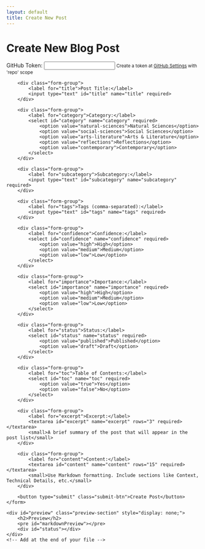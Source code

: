 ```yaml
---
layout: default
title: Create New Post
---
```


<div class="create-post-container">
    <h1>Create New Blog Post</h1>
    <form id="blogPostForm" class="post-form">
        <div class="form-group">
            <label for="githubToken">GitHub Token:</label>
            <input type="password" id="githubToken" name="githubToken" required>
            <small>Create a token at <a href="https://github.com/settings/tokens" target="_blank">GitHub Settings</a> with 'repo' scope</small>
        </div>

        <div class="form-group">
            <label for="title">Post Title:</label>
            <input type="text" id="title" name="title" required>
        </div>

        <div class="form-group">
            <label for="category">Category:</label>
            <select id="category" name="category" required>
                <option value="natural-sciences">Natural Sciences</option>
                <option value="social-sciences">Social Sciences</option>
                <option value="arts-literature">Arts & Literature</option>
                <option value="reflections">Reflections</option>
                <option value="contemporary">Contemporary</option>
            </select>
        </div>

        <div class="form-group">
            <label for="subcategory">Subcategory:</label>
            <input type="text" id="subcategory" name="subcategory" required>
        </div>

        <div class="form-group">
            <label for="tags">Tags (comma-separated):</label>
            <input type="text" id="tags" name="tags" required>
        </div>

        <div class="form-group">
            <label for="confidence">Confidence:</label>
            <select id="confidence" name="confidence" required>
                <option value="high">High</option>
                <option value="medium">Medium</option>
                <option value="low">Low</option>
            </select>
        </div>

        <div class="form-group">
            <label for="importance">Importance:</label>
            <select id="importance" name="importance" required>
                <option value="high">High</option>
                <option value="medium">Medium</option>
                <option value="low">Low</option>
            </select>
        </div>

        <div class="form-group">
            <label for="status">Status:</label>
            <select id="status" name="status" required>
                <option value="published">Published</option>
                <option value="draft">Draft</option>
            </select>
        </div>

        <div class="form-group">
            <label for="toc">Table of Contents:</label>
            <select id="toc" name="toc" required>
                <option value="true">Yes</option>
                <option value="false">No</option>
            </select>
        </div>

        <div class="form-group">
            <label for="excerpt">Excerpt:</label>
            <textarea id="excerpt" name="excerpt" rows="3" required></textarea>
            <small>A brief summary of the post that will appear in the post list</small>
        </div>

        <div class="form-group">
            <label for="content">Content:</label>
            <textarea id="content" name="content" rows="15" required></textarea>
            <small>Use Markdown formatting. Include sections like Context, Technical Details, etc.</small>
        </div>

        <button type="submit" class="submit-btn">Create Post</button>
    </form>
    
    <div id="preview" class="preview-section" style="display: none;">
        <h2>Preview</h2>
        <pre id="markdownPreview"></pre>
        <div id="status"></div>
    </div>
    <!-- Add at the end of your file -->
<script src="{{ '/assets/js/create-post.js' | relative_url }}"></script>
</div>